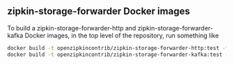 ## zipkin-storage-forwarder Docker images

To build a zipkin-storage-forwarder-http and zipkin-storage-forwarder-kafka Docker images, in the top level of the repository, run something
like

```bash
docker build -t openzipkincontrib/zipkin-storage-forwarder-http:test -f docker/http/Dockerfile .
docker build -t openzipkincontrib/zipkin-storage-forwarder-kafka:test -f docker/kafka/Dockerfile .
```
